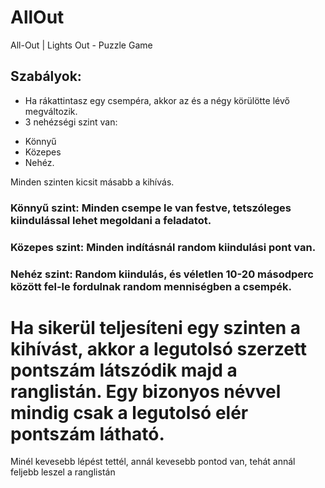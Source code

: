 # AllOut
All-Out | Lights Out - Puzzle Game
## Szabályok:
* Ha rákattintasz egy csempéra, akkor az és a négy körülötte lévő megváltozik.
* 3 nehézségi szint van:
- Könnyű
- Közepes
- Nehéz.

Minden szinten kicsit másabb a kihívás.

### Könnyű szint:  Minden csempe le van festve, tetszóleges kiindulással lehet megoldani a feladatot.
### Közepes szint: Minden indításnál random kiindulási pont van.
### Nehéz szint: Random kiindulás, és véletlen 10-20 másodperc között fel-le fordulnak random menniségben a csempék.

# Ha sikerül teljesíteni egy szinten a kihívást, akkor a legutolsó szerzett pontszám látszódik majd a ranglistán. Egy bizonyos névvel mindig csak a legutolsó elér pontszám látható.
Minél kevesebb lépést tettél, annál kevesebb pontod van, tehát annál feljebb leszel a ranglistán
